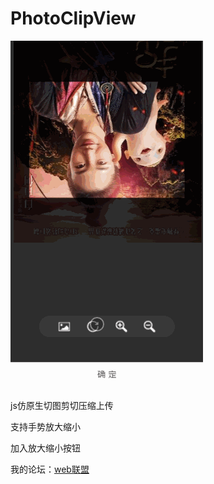 # PhotoClipView
<img alt="" class="mini-loader" src="https://github.com/daimashenjing/PhotoClipView/blob/master/Screenshot/1.gif?raw=true"  />

js仿原生切图剪切压缩上传

支持手势放大缩小

加入放大缩小按钮

我的论坛：<a href="http://webjl8.com/forum.php/forum.php?mod=viewthread&tid=9&extra=page%3D1">web联盟</a>